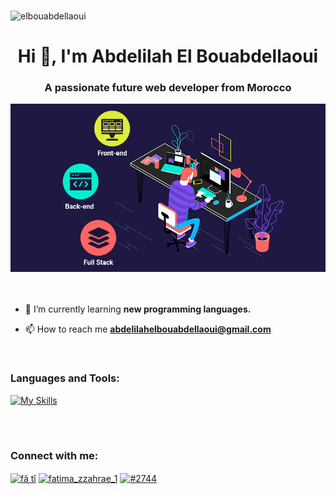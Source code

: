 ### 
<p align="left"> <img src="https://komarev.com/ghpvc/?username=elbouabdellaoui&label=Profile%20views&color=0e75b6&style=flat" alt="elbouabdellaoui" /> </p>
<h1 align="center">Hi 👋, I'm Abdelilah El Bouabdellaoui</h1>
<h3 align="center">A passionate future web developer from Morocco</h3>
<div align="center"> <img alt="coding" width="700" src="https://github.com/elbouabdellaoui/elbouabdellaoui/blob/main/full-stack-development.gif"></div>
<br/><br/>

- 🔭 I’m currently learning **new programming languages.**

- 📫 How to reach me **abdelilahelbouabdellaoui@gmail.com**

<br/>
<h3 align="left">Languages and Tools:</h3>

[![My Skills](https://skillicons.dev/icons?i=js,html,css,c,cpp,dotnet,cs,php,py,django,react,mysql,postgres,bootstrap,nodejs,mongodb,git,github,ps,wordpress)](https://skillicons.dev)
<!-- ![About Me](https://github.com/Cyvid7-Darus10/Cyvid7-Darus10/blob/master/intro.gif) -->

<br/>
<br/>
<h3 align="left">Connect with me:</h3>
<p align="left">
<a href="https://www.facebook.com/abdou.elbouabdellaoui" target="blank"><img align="center" src="https://raw.githubusercontent.com/rahuldkjain/github-profile-readme-generator/master/src/images/icons/Social/facebook.svg" alt="fâ tî" height="30" width="40" /></a>
<a href="https://instagram.com/abdelilah_el_bouabdellaoui" target="blank"><img align="center" src="https://raw.githubusercontent.com/rahuldkjain/github-profile-readme-generator/master/src/images/icons/Social/instagram.svg" alt="fatima_zzahrae_1" height="30" width="40" /></a>
<a href="https://discord.gg/Intellijabdou#4718" target="blank"><img align="center" src="https://raw.githubusercontent.com/rahuldkjain/github-profile-readme-generator/master/src/images/icons/Social/discord.svg" alt="#2744" height="30" width="40" /></a>
</p>
<!--
**elbouabdellaoui/elbouabdellaoui** is a ✨ _special_ ✨ repository because its `README.md` (this file) appears on your GitHub profile.

Here are some ideas to get you started:

- 🔭 I’m currently working on ...
- 🌱 I’m currently learning ...
- 👯 I’m looking to collaborate on ...
- 🤔 I’m looking for help with ...
- 💬 Ask me about ...
- 📫 How to reach me: ...
- 😄 Pronouns: ...
- ⚡ Fun fact: ...
-->
